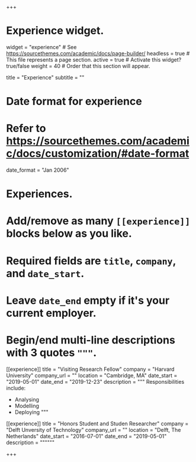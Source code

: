+++
# Experience widget.
widget = "experience"  # See https://sourcethemes.com/academic/docs/page-builder/
headless = true  # This file represents a page section.
active = true  # Activate this widget? true/false
weight = 40  # Order that this section will appear.

title = "Experience"
subtitle = ""

# Date format for experience
#   Refer to https://sourcethemes.com/academic/docs/customization/#date-format
date_format = "Jan 2006"

# Experiences.
#   Add/remove as many `[[experience]]` blocks below as you like.
#   Required fields are `title`, `company`, and `date_start`.
#   Leave `date_end` empty if it's your current employer.
#   Begin/end multi-line descriptions with 3 quotes `"""`.
[[experience]]
  title = "Visiting Research Fellow"
  company = "Harvard University"
  company_url = ""
  location = "Cambridge, MA"
  date_start = "2019-05-01"
  date_end = "2019-12-23"
  description = """
  Responsibilities include:
  
  * Analysing
  * Modelling
  * Deploying
  """

[[experience]]
  title = "Honors Student and Studen Researcher"
  company = "Delft Unversity of Technology"
  company_url = ""
  location = "Delft, The Netherlands"
  date_start = "2016-07-01"
  date_end = "2019-05-01"
  description = """"""

+++
